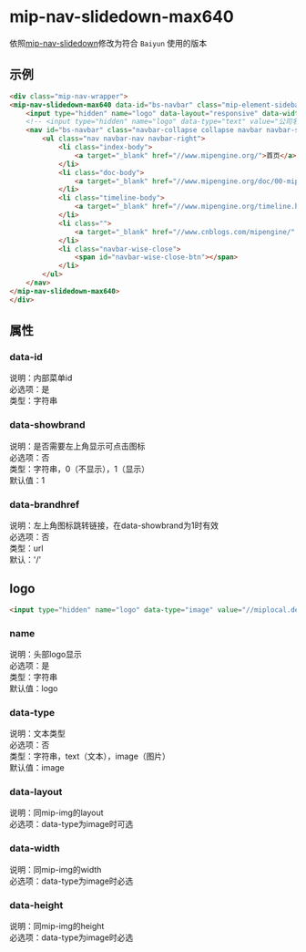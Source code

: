 # mip-nav-slidedown-max640

依照[mip-nav-slidedown](https://github.com/mipengine/mip-extensions/tree/master/mip-nav-slidedown)修改为符合 `Baiyun` 使用的版本  

## 示例
```html
<div class="mip-nav-wrapper">
<mip-nav-slidedown-max640 data-id="bs-navbar" class="mip-element-sidebar container" data-showbrand="1">
    <input type="hidden" name="logo" data-layout="responsive" data-width="640" data-height="70" value="//miplocal.dev/uploadfile/2015/0929/20150929043952688.jpg">
    <!-- <input type="hidden" name="logo" data-type="text" value="公司名称"> -->
    <nav id="bs-navbar" class="navbar-collapse collapse navbar navbar-static-top">
        <ul class="nav navbar-nav navbar-right">
            <li class="index-body">
                <a target="_blank" href="//www.mipengine.org/">首页</a>
            </li>
            <li class="doc-body">
                <a target="_blank" href="//www.mipengine.org/doc/00-mip-101.html">教程</a>
            </li>
            <li class="timeline-body">
                <a target="_blank" href="//www.mipengine.org/timeline.html">动态</a>
            </li>
            <li class="">
                <a target="_blank" href="//www.cnblogs.com/mipengine/" target="_blank">博客</a>
            </li>
            <li class="navbar-wise-close">
                <span id="navbar-wise-close-btn"></span>
            </li>
        </ul>
    </nav>
</mip-nav-slidedown-max640>
</div>
```

## 属性

### data-id  
说明：内部菜单id  
必选项：是  
类型：字符串  

### data-showbrand  
说明：是否需要左上角显示可点击图标  
必选项：否  
类型：字符串，0（不显示），1（显示）  
默认值：1

### data-brandhref  
说明：左上角图标跳转链接，在data-showbrand为1时有效  
必选项：否  
类型：url  
默认：'/'

## logo

```html
<input type="hidden" name="logo" data-type="image" value="//miplocal.dev/uploadfile/2015/0929/20150929043952688.jpg">
```
### name
说明：头部logo显示  
必选项：是  
类型：字符串  
默认值：logo  

### data-type
说明：文本类型  
必选项：否  
类型：字符串，text（文本），image（图片）  
默认值：image  

### data-layout
说明：同mip-img的layout  
必选项：data-type为image时可选  

### data-width
说明：同mip-img的width  
必选项：data-type为image时必选  

### data-height
说明：同mip-img的height  
必选项：data-type为image时必选  